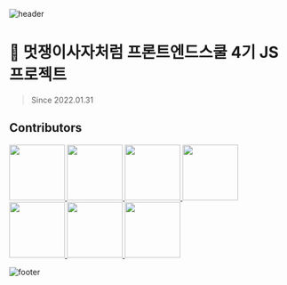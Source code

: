 ![header](https://capsule-render.vercel.app/api?type=waving&color=0:E9A55E,100:6EBFF9)


# 🦁 멋쟁이사자처럼 프론트엔드스쿨 4기 JS 프로젝트
> Since 2022.01.31

## Contributors
<p>
  <a href="https://github.com/Juhee-Hwang">
    <img src="https://github.com/BrightSton.png" width="100">
  </a>
  <a href="https://github.com/bellaru2022">
    <img src="https://github.com/kimmoonju-102.png" width="100">
  </a>
  <a href="https://github.com/hyunwlee-dev">
    <img src="https://github.com/lulla-by.png" width="100">
  </a>
  <a href="https://github.com/seoohyeon">
    <img src="https://github.com/sumin-Kim-00.png" width="100">
  </a>
  <a href="https://github.com/ovelute53">
    <img src="https://github.com/ovelute53.png" width="100">
  </a>
  <a href="https://github.com/hayeonn2">
    <img src="https://github.com/third-park.png" width="100">
  </a>
  <a href="https://github.com/kimmoonju-102">
    <img src="https://github.com/tkdkfkgk.png" width="100">
  </a>
</p>


![footer](https://capsule-render.vercel.app/api?section=footer&type=waving&color=0:6EBFF9,100:E9A55E)
